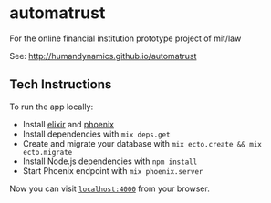 # automatrust
For the online financial institution prototype project of mit/law

See: http://humandynamics.github.io/automatrust

## Tech Instructions
To run the app locally:

  * Install [elixir](http://elixir-lang.org/install.html) and [phoenix](http://www.phoenixframework.org/docs/installation)
  * Install dependencies with `mix deps.get`
  * Create and migrate your database with `mix ecto.create && mix ecto.migrate`
  * Install Node.js dependencies with `npm install`
  * Start Phoenix endpoint with `mix phoenix.server`

Now you can visit [`localhost:4000`](http://localhost:4000) from your browser.
